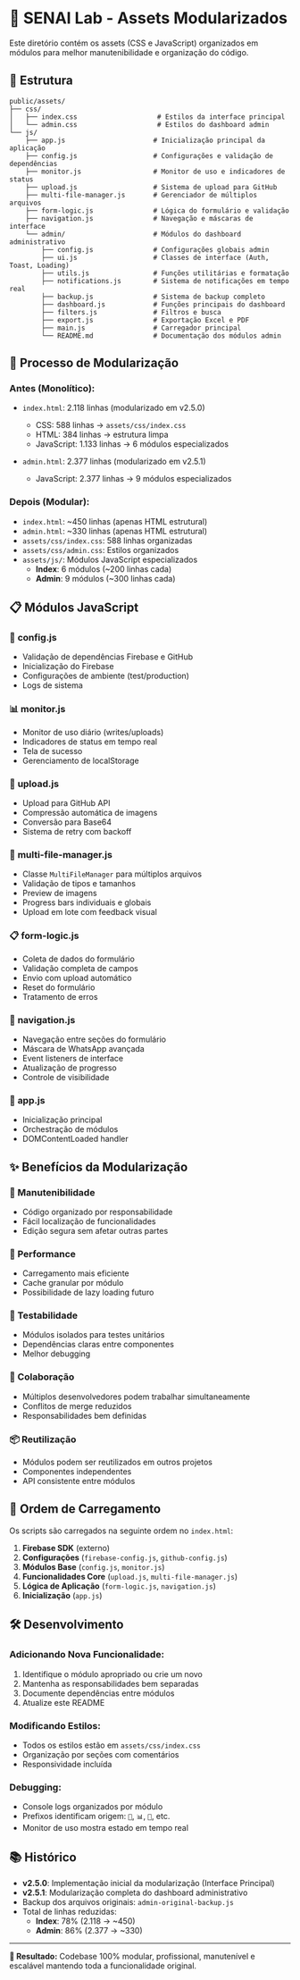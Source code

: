 # 🔧 SENAI Lab - Assets Modularizados

Este diretório contém os assets (CSS e JavaScript) organizados em módulos para melhor manutenibilidade e organização do código.

## 📁 Estrutura

```
public/assets/
├── css/
│   ├── index.css                    # Estilos da interface principal
│   └── admin.css                    # Estilos do dashboard admin
└── js/
    ├── app.js                      # Inicialização principal da aplicação
    ├── config.js                   # Configurações e validação de dependências  
    ├── monitor.js                  # Monitor de uso e indicadores de status
    ├── upload.js                   # Sistema de upload para GitHub
    ├── multi-file-manager.js       # Gerenciador de múltiplos arquivos
    ├── form-logic.js               # Lógica do formulário e validação
    ├── navigation.js               # Navegação e máscaras de interface
    └── admin/                      # Módulos do dashboard administrativo
        ├── config.js               # Configurações globais admin
        ├── ui.js                   # Classes de interface (Auth, Toast, Loading)
        ├── utils.js                # Funções utilitárias e formatação
        ├── notifications.js        # Sistema de notificações em tempo real
        ├── backup.js               # Sistema de backup completo
        ├── dashboard.js            # Funções principais do dashboard
        ├── filters.js              # Filtros e busca
        ├── export.js               # Exportação Excel e PDF
        ├── main.js                 # Carregador principal
        └── README.md               # Documentação dos módulos admin
```

## 🔄 Processo de Modularização

### **Antes (Monolítico):**
- `index.html`: 2.118 linhas (modularizado em v2.5.0)
  - CSS: 588 linhas → `assets/css/index.css`
  - HTML: 384 linhas → estrutura limpa
  - JavaScript: 1.133 linhas → 6 módulos especializados

- `admin.html`: 2.377 linhas (modularizado em v2.5.1)
  - JavaScript: 2.377 linhas → 9 módulos especializados

### **Depois (Modular):**
- `index.html`: ~450 linhas (apenas HTML estrutural)
- `admin.html`: ~330 linhas (apenas HTML estrutural)
- `assets/css/index.css`: 588 linhas organizadas
- `assets/css/admin.css`: Estilos organizados
- `assets/js/`: Módulos JavaScript especializados
  - **Index**: 6 módulos (~200 linhas cada)
  - **Admin**: 9 módulos (~300 linhas cada)

## 📋 Módulos JavaScript

### 🔧 **config.js**
- Validação de dependências Firebase e GitHub
- Inicialização do Firebase
- Configurações de ambiente (test/production)
- Logs de sistema

### 📊 **monitor.js**
- Monitor de uso diário (writes/uploads)
- Indicadores de status em tempo real
- Tela de sucesso
- Gerenciamento de localStorage

### 🐙 **upload.js**
- Upload para GitHub API
- Compressão automática de imagens
- Conversão para Base64
- Sistema de retry com backoff

### 📁 **multi-file-manager.js**
- Classe `MultiFileManager` para múltiplos arquivos
- Validação de tipos e tamanhos
- Preview de imagens
- Progress bars individuais e globais
- Upload em lote com feedback visual

### 📋 **form-logic.js**
- Coleta de dados do formulário
- Validação completa de campos
- Envio com upload automático
- Reset do formulário
- Tratamento de erros

### 🧭 **navigation.js**
- Navegação entre seções do formulário
- Máscara de WhatsApp avançada
- Event listeners de interface
- Atualização de progresso
- Controle de visibilidade

### 🚀 **app.js**
- Inicialização principal
- Orchestração de módulos
- DOMContentLoaded handler

## ✨ Benefícios da Modularização

### **🔧 Manutenibilidade**
- Código organizado por responsabilidade
- Fácil localização de funcionalidades
- Edição segura sem afetar outras partes

### **🚀 Performance**
- Carregamento mais eficiente
- Cache granular por módulo
- Possibilidade de lazy loading futuro

### **🧪 Testabilidade**
- Módulos isolados para testes unitários
- Dependências claras entre componentes
- Melhor debugging

### **👥 Colaboração**
- Múltiplos desenvolvedores podem trabalhar simultaneamente
- Conflitos de merge reduzidos
- Responsabilidades bem definidas

### **📦 Reutilização**
- Módulos podem ser reutilizados em outros projetos
- Componentes independentes
- API consistente entre módulos

## 🔗 Ordem de Carregamento

Os scripts são carregados na seguinte ordem no `index.html`:

1. **Firebase SDK** (externo)
2. **Configurações** (`firebase-config.js`, `github-config.js`)
3. **Módulos Base** (`config.js`, `monitor.js`)
4. **Funcionalidades Core** (`upload.js`, `multi-file-manager.js`)
5. **Lógica de Aplicação** (`form-logic.js`, `navigation.js`)
6. **Inicialização** (`app.js`)

## 🛠️ Desenvolvimento

### **Adicionando Nova Funcionalidade:**
1. Identifique o módulo apropriado ou crie um novo
2. Mantenha as responsabilidades bem separadas
3. Documente dependências entre módulos
4. Atualize este README

### **Modificando Estilos:**
- Todos os estilos estão em `assets/css/index.css`
- Organização por seções com comentários
- Responsividade incluída

### **Debugging:**
- Console logs organizados por módulo
- Prefixos identificam origem: `🔧`, `📊`, `🐙`, etc.
- Monitor de uso mostra estado em tempo real

## 📚 Histórico

- **v2.5.0**: Implementação inicial da modularização (Interface Principal)
- **v2.5.1**: Modularização completa do dashboard administrativo
- Backup dos arquivos originais: `admin-original-backup.js`
- Total de linhas reduzidas:
  - **Index**: 78% (2.118 → ~450)
  - **Admin**: 86% (2.377 → ~330)

---

**🎯 Resultado:** Codebase 100% modular, profissional, manutenível e escalável mantendo toda a funcionalidade original.
